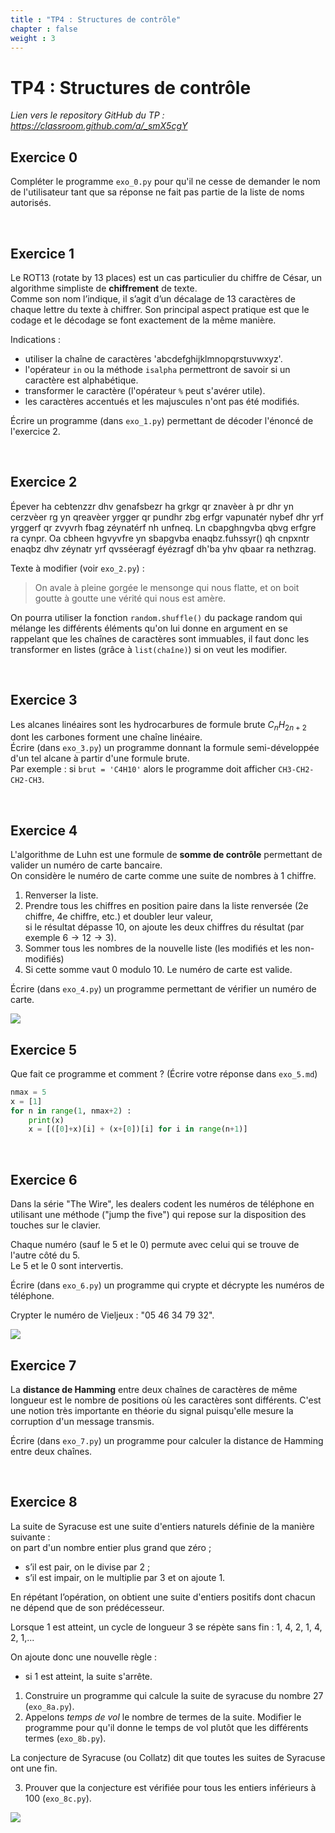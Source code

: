```yaml
---
title : "TP4 : Structures de contrôle"
chapter : false
weight : 3
---
```




# TP4 : Structures de contrôle

*Lien vers le repository GitHub du TP : https://classroom.github.com/a/_smX5cgY*



## Exercice 0

Compléter le programme `exo_0.py` pour qu'il ne cesse de demander le nom de l'utilisateur tant que sa réponse ne fait pas partie de la liste de noms autorisés.<br>

&nbsp;



## Exercice 1

Le ROT13 (rotate by 13 places) est un cas particulier du chiffre de César, un algorithme simpliste de **chiffrement** de texte.  
Comme son nom l’indique, il s’agit d’un décalage de 13 caractères de chaque lettre du texte à chiffrer. Son principal aspect pratique est que le codage et le décodage se font exactement de la même manière.

Indications :  

- utiliser la chaîne de caractères 'abcdefghijklmnopqrstuvwxyz'.
- l'opérateur `in` ou la méthode `isalpha` permettront de savoir si un caractère est alphabétique.
- transformer le caractère (l'opérateur `%` peut s'avérer utile).
- les caractères accentués et les majuscules n'ont pas été modifiés.

Écrire un programme (dans `exo_1.py`) permettant de décoder l'énoncé de l'exercice 2.

&nbsp;



## Exercice 2

Épever ha cebtenzzr dhv genafsbezr ha grkgr qr znavèer à pr dhr yn cerzvèer rg yn qreavèer yrgger qr pundhr zbg erfgr vapunatér nybef dhr yrf yrggerf qr zvyvrh fbag zéynatérf nh unfneq. Ln cbapghngvba qbvg erfgre ra cynpr. Oa cbheen hgvyvfre yn sbapgvba enaqbz.fuhssyr() qh cnpxntr enaqbz dhv zéynatr yrf qvsséeragf éyézragf dh'ba yhv qbaar ra nethzrag.

Texte à modifier (voir `exo_2.py`) : 

> On avale à pleine gorgée le mensonge qui nous flatte, et on boit goutte à goutte une vérité qui nous est amère.

On pourra utiliser la fonction `random.shuffle()` du package random qui mélange les différents éléments qu'on lui donne en argument en se rappelant que les chaînes de caractères sont immuables, il faut donc les transformer en listes (grâce à `list(chaîne)`) si on veut les modifier.

&nbsp;



## Exercice 3

Les alcanes linéaires sont les hydrocarbures de formule brute $C_nH_{2n+2}$ dont les carbones forment une chaîne linéaire.  
Écrire (dans `exo_3.py`) un programme donnant la formule semi-développée d'un tel alcane à partir d'une formule brute.  
Par exemple : si `brut = 'C4H10'` alors le programme doit afficher `CH3-CH2-CH2-CH3`. 

&nbsp;



## Exercice 4

L'algorithme de Luhn est une formule de **somme de contrôle** permettant de valider un numéro de carte bancaire.  
On considère le numéro de carte comme une suite de nombres à 1 chiffre.

1. Renverser la liste.
2. Prendre tous les chiffres en position paire dans la liste renversée (2e chiffre, 4e chiffre, etc.) et doubler leur valeur,   
   si le résultat dépasse 10, on ajoute les deux chiffres du résultat (par exemple $6\rightarrow 12 \rightarrow 3$).
3. Sommer tous les nombres de la nouvelle liste (les modifiés et les non-modifiés)
4. Si cette somme vaut 0 modulo 10. Le numéro de carte est valide.

Écrire (dans `exo_4.py`) un programme permettant de vérifier un numéro de carte.

![](/cb.jpg)



## Exercice 5

Que fait ce programme et comment ? (Écrire votre réponse dans `exo_5.md`)


```python
nmax = 5
x = [1]
for n in range(1, nmax+2) :
    print(x)
    x = [([0]+x)[i] + (x+[0])[i] for i in range(n+1)]
```

&nbsp;



## Exercice 6

Dans la série "The Wire", les dealers codent les numéros de téléphone en utilisant une méthode ("jump the five") qui repose sur la disposition des touches sur le clavier.

Chaque numéro (sauf le 5 et le 0) permute avec celui qui se trouve de l'autre côté du 5. <br>Le 5 et le 0 sont intervertis.

Écrire (dans `exo_6.py`) un programme qui crypte et décrypte les numéros de téléphone.

Crypter le numéro de Vieljeux : "05 46 34 79 32‬".

![](/payphone.png?width=400)

## Exercice 7

La **distance de Hamming** entre deux chaînes de caractères de même longueur est le nombre de positions où les caractères sont différents. C'est une notion très importante en théorie du signal puisqu'elle mesure la corruption d'un message transmis.

Écrire (dans `exo_7.py`) un programme pour calculer la distance de Hamming entre deux chaînes.

&nbsp;



## Exercice 8

La suite de Syracuse est une suite d'entiers naturels définie de la manière suivante : <br>on part d'un nombre entier plus grand que zéro ; 

- s’il est pair, on le divise par 2 ; 
- s’il est impair, on le multiplie par 3 et on ajoute 1. 

En répétant l’opération, on obtient une suite d'entiers positifs dont chacun ne dépend que de son prédécesseur.<br>

Lorsque 1 est atteint, un cycle de longueur 3 se répète sans fin : 1, 4, 2, 1, 4, 2, 1,... 

On ajoute donc une nouvelle règle : 

- si 1 est atteint, la suite s'arrête.<br>

1. Construire un programme qui calcule la suite de syracuse du nombre 27 (`exo_8a.py`).
2. Appelons *temps de vol* le nombre de termes de la suite. Modifier le programme pour qu'il donne le temps de vol plutôt que les différents termes (`exo_8b.py`).

La conjecture de Syracuse (ou Collatz) dit que toutes les suites de Syracuse ont une fin.

3. Prouver que la conjecture est vérifiée pour tous les entiers inférieurs à 100 (`exo_8c.py`).

![](/collatz.png)